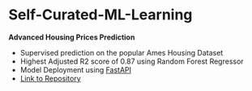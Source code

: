 # Self-Curated-ML-Learning

**Advanced Housing Prices Prediction**
- Supervised prediction on the popular Ames Housing Dataset 
- Highest Adjusted R2 score of 0.87 using Random Forest Regressor 
- Model Deployment using [FastAPI](https://fastapi.tiangolo.com/)
- [Link to Repository](https://github.com/sinhasagar507/Self-Curated-ML-Learning/tree/master/Statistical%20ML/Housing%20Prices%20Prediction)
